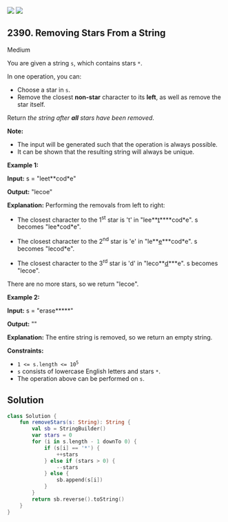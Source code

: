 [![](https://img.shields.io/github/stars/javadev/LeetCode-in-Kotlin?label=Stars&style=flat-square)](https://github.com/javadev/LeetCode-in-Kotlin)
[![](https://img.shields.io/github/forks/javadev/LeetCode-in-Kotlin?label=Fork%20me%20on%20GitHub%20&style=flat-square)](https://github.com/javadev/LeetCode-in-Kotlin/fork)

## 2390\. Removing Stars From a String

Medium

You are given a string `s`, which contains stars `*`.

In one operation, you can:

*   Choose a star in `s`.
*   Remove the closest **non-star** character to its **left**, as well as remove the star itself.

Return _the string after **all** stars have been removed_.

**Note:**

*   The input will be generated such that the operation is always possible.
*   It can be shown that the resulting string will always be unique.

**Example 1:**

**Input:** s = "leet\*\*cod\*e"

**Output:** "lecoe"

**Explanation:** Performing the removals from left to right:

- The closest character to the 1<sup>st</sup> star is 't' in "lee**<ins>t</ins>**\*\*cod\*e". s becomes "lee\*cod\*e".

- The closest character to the 2<sup>nd</sup> star is 'e' in "le**<ins>e</ins>**\*cod\*e". s becomes "lecod\*e".

- The closest character to the 3<sup>rd</sup> star is 'd' in "leco**<ins>d</ins>**\*e". s becomes "lecoe".

There are no more stars, so we return "lecoe".

**Example 2:**

**Input:** s = "erase\*\*\*\*\*"

**Output:** ""

**Explanation:** The entire string is removed, so we return an empty string. 

**Constraints:**

*   <code>1 <= s.length <= 10<sup>5</sup></code>
*   `s` consists of lowercase English letters and stars `*`.
*   The operation above can be performed on `s`.

## Solution

```kotlin
class Solution {
    fun removeStars(s: String): String {
        val sb = StringBuilder()
        var stars = 0
        for (i in s.length - 1 downTo 0) {
            if (s[i] == '*') {
                ++stars
            } else if (stars > 0) {
                --stars
            } else {
                sb.append(s[i])
            }
        }
        return sb.reverse().toString()
    }
}
```